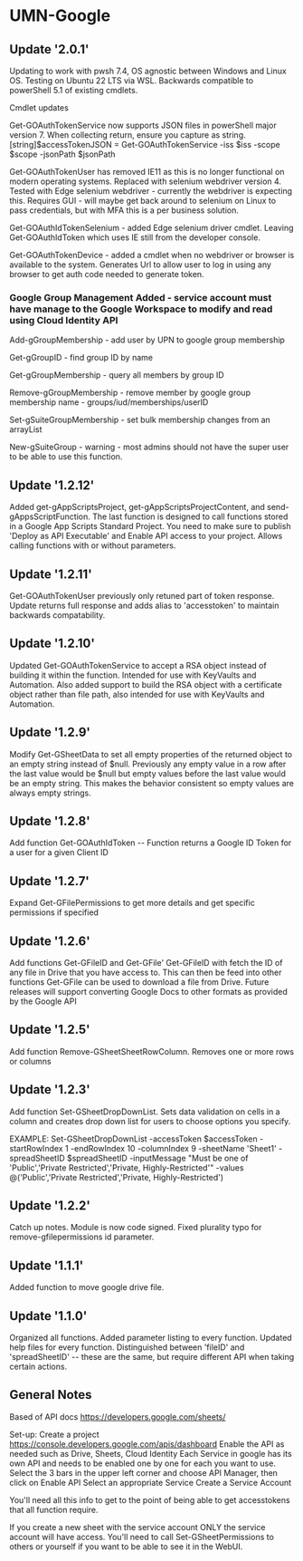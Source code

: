 # UMN-Google

## Update '2.0.1'

Updating to work with pwsh 7.4, OS agnostic between Windows and Linux OS. Testing on Ubuntu 22 LTS via WSL. Backwards compatible to powerShell 5.1 of existing cmdlets.

Cmdlet updates

Get-GOAuthTokenService now supports JSON files in powerShell major version 7. When collecting return, ensure you capture as string.
[string]$accessTokenJSON = Get-GOAuthTokenService -iss $iss -scope $scope -jsonPath $jsonPath

Get-GOAuthTokenUser has removed IE11 as this is no longer functional on modern operating systems. Replaced with selenium webdriver version 4.
Tested with Edge selenium webdriver - currently the webdriver is expecting this.
Requires GUI - will maybe get back around to selenium on Linux to pass credentials, but with MFA this is a per business solution.

Get-GOAuthIdTokenSelenium - added Edge selenium driver cmdlet. Leaving Get-GOAuthIdToken which uses IE still from the developer console.

Get-GOAuthTokenDevice - added a cmdlet when no webdriver or browser is available to the system. Generates Url to allow user to log in using any browser to get auth code needed to generate token.

### Google Group Management Added - service account must have manage to the Google Workspace to modify and read using Cloud Identity API

Add-gGroupMembership - add user by UPN to google group membership

Get-gGroupID - find group ID by name

Get-gGroupMembership - query all members by group ID

Remove-gGroupMembership - remove member by google group membership name - groups/iud/memberships/userID

Set-gSuiteGroupMembership - set bulk membership changes from an arrayList

New-gSuiteGroup - warning - most admins should not have the super user to be able to use this function.

## Update '1.2.12'

Added get-gAppScriptsProject, get-gAppScriptsProjectContent, and send-gAppsScriptFunction. The last function is designed to call functions stored in a Google App Scripts Standard Project. You need to make sure to publish 'Deploy as API Executable' and Enable API access to your project. Allows calling functions with or without parameters.

## Update '1.2.11'

Get-GOAuthTokenUser previously only retuned part of token response.  Update returns full response and adds alias to 'accesstoken' to maintain backwards compatability.

## Update '1.2.10'

Updated Get-GOAuthTokenService to accept a RSA object instead of building it within the function. Intended for use with KeyVaults and Automation.
Also added support to build the RSA object with a certificate object rather than file path, also intended for use with KeyVaults and Automation.

## Update '1.2.9'

Modify Get-GSheetData to set all empty properties of the returned object to an empty string instead of $null.
Previously any empty value in a row after the last value would be $null but empty values before the last value would be an empty string.
This makes the behavior consistent so empty values are always empty strings.

## Update '1.2.8'

Add function Get-GOAuthIdToken -- Function returns a Google ID Token for a user for a given Client ID

## Update '1.2.7'

Expand Get-GFilePermissions to get more details and get specific permissions if specified

## Update '1.2.6'

Add functions Get-GFileID and Get-GFile'
Get-GFileID with fetch the ID of any file in Drive that you have access to.  This can then be feed into other functions
Get-GFile can be used to download a file from Drive.  Future releases will support converting Google Docs to other formats as provided by the Google API

## Update '1.2.5'

Add function Remove-GSheetSheetRowColumn.  Removes one or more rows or columns

## Update '1.2.3'

Add function Set-GSheetDropDownList.  Sets data validation on cells in a column and creates drop down list for users to choose options you specify.

EXAMPLE: Set-GSheetDropDownList -accessToken $accessToken -startRowIndex 1 -endRowIndex 10 -columnIndex 9 -sheetName 'Sheet1' -spreadSheetID $spreadSheetID -inputMessage "Must be one of 'Public','Private Restricted','Private, Highly-Restricted'" -values @('Public','Private Restricted','Private, Highly-Restricted')

## Update '1.2.2'

Catch up notes. Module is now code signed.
Fixed plurality typo for remove-gfilepermissions id parameter.

## Update '1.1.1'

Added function to move google drive file.

## Update '1.1.0'

Organized all functions.
Added parameter listing to every function.
Updated help files for every function.
Distinguished between 'fileID' and 'spreadSheetID' -- these are the same, but require different API when taking certain actions.

## General Notes

Based of API docs https://developers.google.com/sheets/

Set-up: Create a project https://console.developers.google.com/apis/dashboard
Enable the API as needed such as Drive, Sheets, Cloud Identity
Each Service in google has its own API and needs to be enabled one by one for each you want to use.
Select the 3 bars in the upper left corner and choose API Manager, then click on Enable API
Select an appropriate Service
Create a Service Account

You'll need all this info to get to the point of being able to get accesstokens that all function require.

If you create a new sheet with the service account ONLY the service account will have access.  You'll need to call Set-GSheetPermissions to others or yourself if you want to be able to see it in the WebUI.
